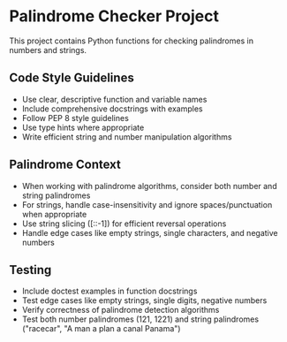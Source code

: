 <!-- Use this file to provide workspace-specific custom instructions to Copilot. For more details, visit https://code.visualstudio.com/docs/copilot/copilot-customization#_use-a-githubcopilotinstructionsmd-file -->

# Palindrome Checker Project

This project contains Python functions for checking palindromes in numbers and strings.

## Code Style Guidelines
- Use clear, descriptive function and variable names
- Include comprehensive docstrings with examples
- Follow PEP 8 style guidelines
- Use type hints where appropriate
- Write efficient string and number manipulation algorithms

## Palindrome Context
- When working with palindrome algorithms, consider both number and string palindromes
- For strings, handle case-insensitivity and ignore spaces/punctuation when appropriate
- Use string slicing ([::-1]) for efficient reversal operations
- Handle edge cases like empty strings, single characters, and negative numbers

## Testing
- Include doctest examples in function docstrings
- Test edge cases like empty strings, single digits, negative numbers
- Verify correctness of palindrome detection algorithms
- Test both number palindromes (121, 1221) and string palindromes ("racecar", "A man a plan a canal Panama")
